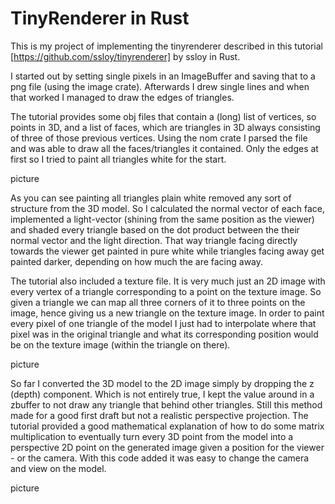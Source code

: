 # TinyRenderer in Rust
This is my project of implementing the tinyrenderer described in this tutorial [https://github.com/ssloy/tinyrenderer] by ssloy in Rust.

I started out by setting single pixels in an ImageBuffer and saving that to a png file (using the image crate). Afterwards I drew single lines and when that worked I managed to draw the edges of triangles.

The tutorial provides some obj files that contain a (long) list of vertices, so points in 3D, and a list of faces, which are triangles in 3D always consisting of three of those previous vertices. Using the nom crate I parsed the file and was able to draw all the faces/triangles it contained. Only the edges at first so I tried to paint all triangles white for the start.

picture

As you can see painting all triangles plain white removed any sort of structure from the 3D model. So I calculated the normal vector of each face, implemented a light-vector (shining from the same position as the viewer) and shaded every triangle based on the dot product between the their normal vector and the light direction. That way triangle facing directly towards the viewer get painted in pure white while triangles facing away get painted darker, depending on how much the are facing away.

The tutorial also included a texture file. It is very much just an 2D image with every vertex of a triangle corresponding to a point on the texture image. So given a triangle we can map all three corners of it to three points on the image, hence giving us a new triangle on the texture image. In order to paint every pixel of one triangle of the model I just had to interpolate where that pixel was in the original triangle and what its corresponding position would be on the texture image (within the triangle on there).

picture

So far I converted the 3D model to the 2D image simply by dropping the z (depth) component. Which is not entirely true, I kept the value around in a zbuffer to not draw any triangle that behind other triangles. Still this method made for a good first draft but not a realistic perspective projection. The tutorial provided a good mathematical explanation of how to do some matrix multiplication to eventually turn every 3D point from the model into a perspective 2D point on the generated image given a position for the viewer - or the camera. With this code added it was easy to change the camera and view on the model.

picture
